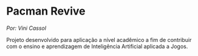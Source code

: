 # Pacman Revive
*Por: Vini Cassol*

Projeto desenvolvido para aplicação a nível acadêmico a fim de contribuir com o ensino e aprendizagem de Inteligência Artificial aplicada a Jogos.

